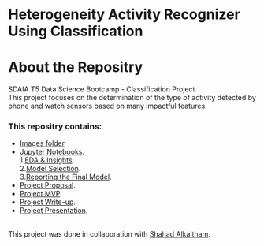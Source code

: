 # Heterogeneity Activity Recognizer Using Classification

# About the Repositry
SDAIA T5 Data Science Bootcamp - Classification Project <br>
This project focuses on the determination of the type of activity detected by phone and watch sensors based on many impactful features.
### This repositry contains:
- [Images folder](https://github.com/AhadAl977/HETEROGENITY-ACTIVITY-CLASSIFICATION/tree/main/img)
- [Jupyter Notebooks](https://github.com/AhadAl977/HETEROGENITY-ACTIVITY-CLASSIFICATION/tree/main/Jupyter%20Notebooks).<br>
   1.[EDA & Insights](https://github.com/AhadAl977/HETEROGENITY-ACTIVITY-CLASSIFICATION/blob/main/Jupyter%20Notebooks/EDA_and_Data_Insight.ipynb).<br>
   2.[Model Selection](https://github.com/AhadAl977/HETEROGENITY-ACTIVITY-CLASSIFICATION/blob/main/Jupyter%20Notebooks/Model_Selection.ipynb).<br>
   3.[Reporting the Final Model](https://github.com/AhadAl977/HETEROGENITY-ACTIVITY-CLASSIFICATION/blob/main/Jupyter%20Notebooks/Reporting_The_Final_Model.ipynb).
- [Project Proposal](https://github.com/AhadAl977/HETEROGENITY-ACTIVITY-CLASSIFICATION/blob/main/Heterogeneity_Activity_Recognizer_Using_Classification_Proposal.md).
- [Project MVP](https://github.com/AhadAl977/HETEROGENITY-ACTIVITY-CLASSIFICATION/blob/main/Heterogeneity%20Activity%20Recognizer%20Using%20Classification%20MVP.md).
- [Project Write-up](https://github.com/AhadAl977/HETEROGENITY-ACTIVITY-CLASSIFICATION/blob/main/Heterogeneity%20Activity%20Recognizer%20Write-Up.md).
- [Project Presentation](https://github.com/AhadAl977/HETEROGENITY-ACTIVITY-CLASSIFICATION/blob/main/Heterogeinity%20Activity%20Recognizer%20Presentation.pdf).

<br/> This project was done in collaboration with [Shahad Alkaltham](https://github.com/shhdSU).
